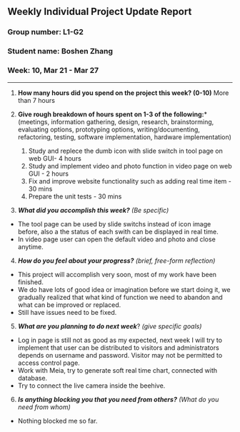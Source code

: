 ## Weekly Individual Project Update Report
### Group number: L1-G2
### Student name: Boshen Zhang
### Week: 10, Mar 21 - Mar 27
___
1. **How many hours did you spend on the project this week? (0-10)**
More than 7 hours

2. **Give rough breakdown of hours spent on 1-3 of the following:***
   (meetings, information gathering, design, research, brainstorming, evaluating options, prototyping options, writing/documenting, refactoring, testing, software implementation, hardware implementation)
   1. Study and replece the dumb icon with slide switch in tool page on web GUI- 4 hours
   2. Study and implement video and photo function in video page on web GUI - 2 hours
   3. Fix and improve website functionality such as adding real time item - 30 mins
   4. Prepare the unit tests - 30 mins

3. ***What did you accomplish this week?*** _(Be specific)_
  - The tool page can be used by slide switchs instead of icon image before, also a the status of each swith can be displayed in real time. 
  - In video page user can open the default video and photo and close anytime.

4. ***How do you feel about your progress?*** _(brief, free-form reflection)_
  - This project will accomplish very soon, most of my work have been finished.
  - We do have lots of good idea or imagination before we start doing it, we gradually realized that what kind of function we need to abandon and what can be improved or replaced.
  - Still have issues need to be fixed.

5. ***What are you planning to do next week***? _(give specific goals)_
  - Log in page is still not as good as my expected, next week I will try to implement that user can be distributed to visitors and administrators depends on username and password. Visitor may not be permitted to access control page.
  - Work with Meia, try to generate soft real time chart, connected with database.
  - Try to connect the live camera inside the beehive.

6. ***Is anything blocking you that you need from others?*** _(What do you need from whom)_
  - Nothing blocked me so far.
